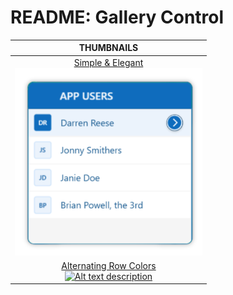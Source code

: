 # README: Gallery Control


| THUMBNAILS |
|:--------:|
| <a href="Simple-Elegant.md">Simple & Elegant<br><img src="Images/Gallery-Simple-Elegant.png" alt="Alt text description" width="300"/></a> |
| <a href="Simple-Elegant.md">Alternating Row Colors<br><img src="Images/Gallery-Alternating-Background" alt="Alt text description" width="300"/></a> |
